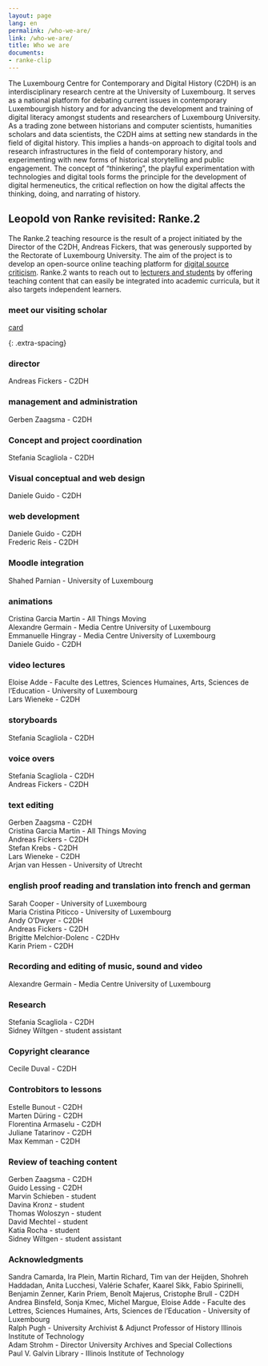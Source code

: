 ```yaml
---
layout: page
lang: en
permalink: /who-we-are/
link: /who-we-are/
title: Who we are
documents:
- ranke-clip
---
```

The Luxembourg Centre for Contemporary and Digital History (C2DH) is an interdisciplinary research centre at the University of Luxembourg. It serves as a national platform for debating current issues in contemporary Luxembourgish history and for advancing the development and training of digital literacy amongst students and researchers of Luxembourg University. As a trading zone between historians and computer scientists, humanities scholars and data scientists, the C2DH aims at setting new standards in the field of digital history. This implies  a hands-on approach to digital tools and research infrastructures in the field of contemporary history, and experimenting with new forms of historical storytelling and public engagement. The concept of “thinkering”, the playful experimentation with technologies and digital tools forms the principle for the development of digital hermeneutics, the critical reflection on how the digital affects the thinking, doing, and narrating of history.

<!-- more -->
## Leopold von Ranke revisited: Ranke.2

The Ranke.2 teaching resource is the result of a project initiated by the Director of the C2DH, Andreas Fickers, that was generously supported by the Rectorate of Luxembourg University. The aim of the project is to develop an open-source online teaching platform for [digital source criticism](http://ojs.viewjournal.eu/index.php/view/article/view/jethc004/4). Ranke.2 wants to reach out to [lecturers and students](https://www.science.lu/fr/youtube-en-tant-que-source/les-chances-les-risques-dune-historiographie-numerique) by offering teaching content that can easily be integrated into academic curricula, but it also targets independent learners. 

### meet our visiting scholar

[card](ranke-clip)





{: .extra-spacing}
### director
Andreas Fickers - C2DH

### management and administration
Gerben Zaagsma - C2DH <br>

### Concept and project coordination
Stefania Scagliola - C2DH

### Visual conceptual and web design
Daniele Guido - C2DH

### web development
Daniele Guido - C2DH <br>
Frederic Reis - C2DH

### Moodle integration
Shahed Parnian - University of Luxembourg

### animations
Cristina Garcia Martin -  All Things Moving <br>
Alexandre Germain - Media Centre University of Luxembourg <br>
Emmanuelle Hingray -  Media Centre University of Luxembourg <br>
Daniele Guido - C2DH

### video lectures
Eloise Adde -  Faculte des Lettres, Sciences Humaines, Arts, Sciences de l’Education - University of Luxembourg <br>
Lars Wieneke -  C2DH

### storyboards
Stefania Scagliola - C2DH

### voice overs
Stefania Scagliola - C2DH <br>
Andreas Fickers - C2DH

### text editing
Gerben Zaagsma - C2DH <br>
Cristina Garcia Martin - All Things Moving <br>
Andreas Fickers - C2DH <br>
Stefan Krebs - C2DH <br>
Lars Wieneke - C2DH <br>
Arjan van Hessen - University of Utrecht

### english proof reading and translation into french and german
Sarah Cooper  - University of Luxembourg <br>
Maria Cristina Piticco - University of Luxembourg <br>
Andy O’Dwyer  - C2DH <br>
Andreas Fickers - C2DH <br>
Brigitte Melchior-Dolenc - C2DHv <br>
Karin Priem - C2DH

### Recording and editing of music, sound and video
Alexandre Germain - Media Centre University of Luxembourg

### Research
Stefania Scagliola -  C2DH <br>
Sidney Wiltgen - student assistant

### Copyright clearance
Cecile Duval - C2DH

### Controbitors to lessons
Estelle Bunout - C2DH <br>
Marten Düring - C2DH  <br>
Florentina Armaselu - C2DH  <br>
Juliane Tatarinov - C2DH  <br>
Max Kemman - C2DH

### Review of teaching content
Gerben Zaagsma - C2DH <br>
Guido Lessing - C2DH <br>
Marvin Schieben - student <br>
Davina Kronz - student <br>
Thomas Woloszyn - student <br>
David Mechtel - student <br>
Katia Rocha - student <br>
Sidney Wiltgen - student assistant

### Acknowledgments
Sandra Camarda, Ira Plein, Martin Richard, Tim van der Heijden, Shohreh Haddadan, Anita Lucchesi, Valérie Schafer, Kaarel Sikk, Fabio Spirinelli, Benjamin Zenner, Karin Priem, Benoît Majerus, Cristophe Brull - C2DH <br>
Andrea Binsfeld, Sonja Kmec, Michel Margue, Eloise Adde - Faculte des Lettres, Sciences Humaines, Arts, Sciences de l’Education - University of Luxembourg<br>
Ralph Pugh -  University Archivist & Adjunct Professor of History Illinois Institute of Technology  <br>
Adam Strohm - Director University Archives and Special Collections <br>
Paul V. Galvin Library - Illinois Institute of Technology  
